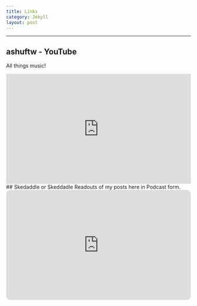 ```yaml
---
title: Links
category: Jekyll
layout: post
---
```


---
## ashuftw - YouTube
All things music!
<iframe width="100%" height="300" src="https://www.youtube.com/embed/kAj2Vwqq2-8" frameborder="0" allowfullscreen></iframe>
## Skedaddle or Skeddadle 
Readouts of my posts here in Podcast form. 
<iframe style="border-radius:12px" src="https://open.spotify.com/embed/show/2dZCfmzMbTTn5dEssbFlJS?utm_source=generator" width="100%" height="300" frameBorder="0" allowfullscreen="" allow="autoplay; clipboard-write; encrypted-media; fullscreen; picture-in-picture" loading="lazy"></iframe>